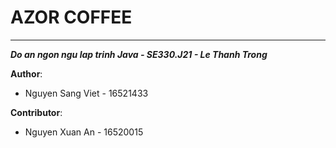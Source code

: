 # AZOR COFFEE
-------------

***Do an ngon ngu lap trinh Java - SE330.J21 - Le Thanh Trong***

**Author**:
* Nguyen Sang Viet - 16521433

**Contributor**:
* Nguyen Xuan An - 16520015
